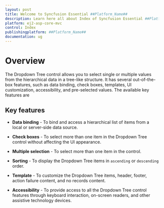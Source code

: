 ```yaml
---
layout: post
title: Welcome to Syncfusion Essential ##Platform_Name##
description: Learn here all about Index of Syncfusion Essential ##Platform_Name## widgets based on HTML5 and jQuery.
platform: ej2-asp-core-mvc
control: Index
publishingplatform: ##Platform_Name##
documentation: ug
---
```



# Overview

The Dropdown Tree control allows you to select single or multiple values from the hierarchical data in a tree-like structure. It has several out-of-the-box features, such as data binding, check boxes, templates, UI customization, accessibility, and pre-selected values. The available key features are

## Key features

* **Data binding** - To bind and access a hierarchical list of items from a local or server-side data source.

* **Check boxes** - To select more than one item in the Dropdown Tree control without affecting the UI appearance.

* **Multiple selection** - To select more than one item in the control.

* **Sorting** - To display the Dropdown Tree items in `ascending` or `descending` order.

* **Template** - To customize the Dropdown Tree items, header, footer, action failure content, and no records content.

* **Accessibility** - To provide access to all the Dropdown Tree control features through keyboard interaction, on-screen readers, and other assistive technology devices.
